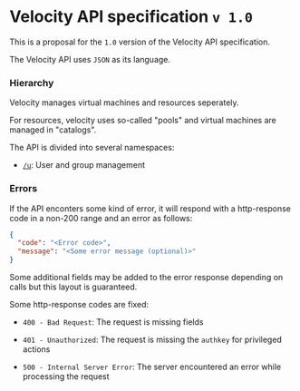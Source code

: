 # Velocity API specification `v 1.0`

This is a proposal for the `1.0` version of the Velocity API specification.

The Velocity API uses `JSON` as its language.

### Hierarchy

Velocity manages virtual machines and resources seperately.

For resources, velocity uses so-called "pools" and virtual machines are managed in "catalogs".

The API is divided into several namespaces:

- [`/u`](u.md): User and group management

### Errors

If the API enconters some kind of error, it will respond with a http-response code in a non-200 range and an error as follows:

```json
{
  "code": "<Error code>",
  "message": "<Some error message (optional)>"
}
```

Some additional fields may be added to the error response depending on calls but this layout is guaranteed.

Some http-response codes are fixed:

- `400 - Bad Request`: The request is missing fields

- `401 - Unauthorized`: The request is missing the `authkey` for privileged actions

- `500 - Internal Server Error`: The server encountered an error while processing the request
